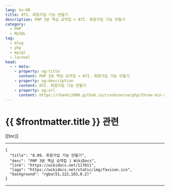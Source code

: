 ```yaml
---
lang: ko-KR
title: 07I. 회원가입 기능 만들기
description: PHP 3분 핵심 요약집 > 07I. 회원가입 기능 만들기
category: 
  - PHP
  - MySQL
tag: 
  - blog
  - php
  - mysql
  - laravel
head:
  - - meta:
    - property: og:title
      content: PHP 3분 핵심 요약집 > 07I. 회원가입 기능 만들기
    - property: og:description
      content: 07I. 회원가입 기능 만들기
    - property: og:url
      content: https://chanhi2000.github.io/crashcourse/php/three-min-summary/07-miniproject/07I.html
---
```


# {{ $frontmatter.title }} 관련

[[toc]]

---

```component VPCard
{
  "title": "8.09. 회원가입 기능 만들기",
  "desc": "PHP 3분 핵심 요약집 | WikiDocs",
  "link": "https://wikidocs.net/117011",
  "logo": "https://wikidocs.net/static/img/favicon.ico",
  "background": "rgba(51,122,183,0.2)"
}
```

---

<TagLinks />